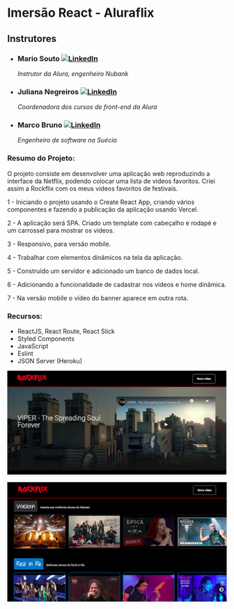 # Imersão React - Aluraflix

## Instrutores

* ### Mario Souto [![LinkedIn](https://img.shields.io/badge/-omariosouto-0077B5?style=flat&logo=linkedin&logoColor=white&labelColor=0077B5&link=https://www.linkedin.com/in/omariosouto/)](https://www.linkedin.com/in/omariosouto/)
  *Instrutor da Alura, engenheiro Nubank*


* ### Juliana Negreiros [![LinkedIn](https://img.shields.io/badge/-juliananegreiros-0077B5?style=flat&logo=linkedin&logoColor=white&labelColor=0077B5&link=https://www.linkedin.com/in/juliananegreiros/)](https://www.linkedin.com/in/juliananegreiros/)
  *Coordenadora dos cursos de front-end da Alura*


* ### Marco Bruno [![LinkedIn](https://img.shields.io/badge/-marcobrunobr-0077B5?style=flat&logo=linkedin&logoColor=white&labelColor=0077B5&link=https://www.linkedin.com/in/marcobrunobr/)](https://www.linkedin.com/in/marcobrunobr/)
  *Engenheiro de software na Suécia*


### Resumo do Projeto:

O projeto consiste em desenvolver uma aplicação web reproduzindo a interface da Netflix, podendo colocar uma lista de videos favoritos. Criei assim a Rockflix com os meus videos favoritos de festivais.

1 - Iniciando o projeto usando o Create React App, criando vários componentes e fazendo a publicação da aplicação usando Vercel.

2 - A aplicação será SPA. Criado um template com cabeçalho e rodapé e um carrossel para mostrar os videos.

3 - Responsivo, para versão mobile.

4 - Trabalhar com elementos dinâmicos na tela da aplicação.

5 - Construído um servidor e adicionado um banco de dados local.

6 - Adicionando a funcionalidade de cadastrar nos vídeos e home dinâmica.

7 - Na versão mobile o vídeo do banner aparece em outra rota.

### Recursos:

 * ReactJS, React Route, React Slick
 * Styled Components
 * JavaScript
 * Eslint
 * JSON Server (Heroku) 

    
![Layout](src/assets/img/layout1.png)

![Layout](src/assets/img/layout2.png)
